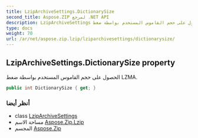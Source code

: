 ```yaml
---
title: LzipArchiveSettings.DictionarySize
second_title: Aspose.ZIP لمرجع .NET API
description: LzipArchiveSettings ملكية. الحصول على حجم القاموس المستخدم بواسطة ضغط LZMA.
type: docs
weight: 70
url: /ar/net/aspose.zip.lzip/lziparchivesettings/dictionarysize/
---
```

## LzipArchiveSettings.DictionarySize property

الحصول على حجم القاموس المستخدم بواسطة ضغط LZMA.

```csharp
public int DictionarySize { get; }
```

### أنظر أيضا

* class [LzipArchiveSettings](../)
* مساحة الاسم [Aspose.Zip.Lzip](../../lziparchivesettings/)
* المجسم [Aspose.Zip](../../../)


